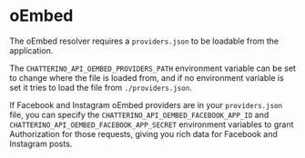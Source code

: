 # oEmbed

The oEmbed resolver requires a `providers.json` to be loadable from the application.

The `CHATTERINO_API_OEMBED_PROVIDERS_PATH` environment variable can be set to change where the file is loaded from, and if no environment variable is set it tries to load the file from `./providers.json`.

If Facebook and Instagram oEmbed providers are in your `providers.json` file, you can specify the `CHATTERINO_API_OEMBED_FACEBOOK_APP_ID` and `CHATTERINO_API_OEMBED_FACEBOOK_APP_SECRET` environment variables to grant Authorization for those requests, giving you rich data for Facebook and Instagram posts.
